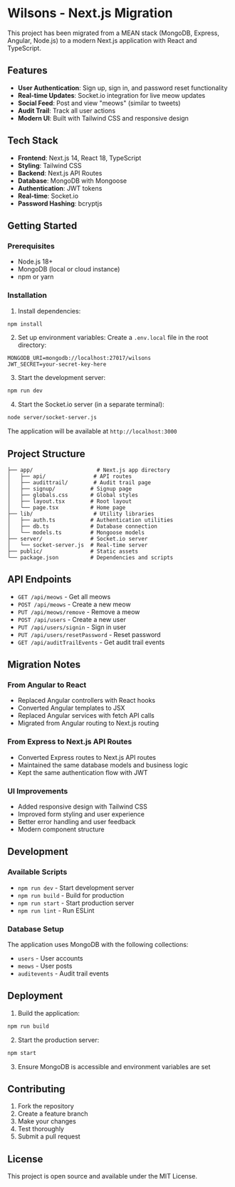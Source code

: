 # Wilsons - Next.js Migration

This project has been migrated from a MEAN stack (MongoDB, Express, Angular, Node.js) to a modern Next.js application with React and TypeScript.

## Features

- **User Authentication**: Sign up, sign in, and password reset functionality
- **Real-time Updates**: Socket.io integration for live meow updates
- **Social Feed**: Post and view "meows" (similar to tweets)
- **Audit Trail**: Track all user actions
- **Modern UI**: Built with Tailwind CSS and responsive design

## Tech Stack

- **Frontend**: Next.js 14, React 18, TypeScript
- **Styling**: Tailwind CSS
- **Backend**: Next.js API Routes
- **Database**: MongoDB with Mongoose
- **Authentication**: JWT tokens
- **Real-time**: Socket.io
- **Password Hashing**: bcryptjs

## Getting Started

### Prerequisites

- Node.js 18+ 
- MongoDB (local or cloud instance)
- npm or yarn

### Installation

1. Install dependencies:
```bash
npm install
```

2. Set up environment variables:
Create a `.env.local` file in the root directory:
```env
MONGODB_URI=mongodb://localhost:27017/wilsons
JWT_SECRET=your-secret-key-here
```

3. Start the development server:
```bash
npm run dev
```

4. Start the Socket.io server (in a separate terminal):
```bash
node server/socket-server.js
```

The application will be available at `http://localhost:3000`

## Project Structure

```
├── app/                    # Next.js app directory
│   ├── api/               # API routes
│   ├── audittrail/        # Audit trail page
│   ├── signup/           # Signup page
│   ├── globals.css       # Global styles
│   ├── layout.tsx        # Root layout
│   └── page.tsx          # Home page
├── lib/                   # Utility libraries
│   ├── auth.ts           # Authentication utilities
│   ├── db.ts             # Database connection
│   └── models.ts         # Mongoose models
├── server/               # Socket.io server
│   └── socket-server.js  # Real-time server
├── public/               # Static assets
└── package.json          # Dependencies and scripts
```

## API Endpoints

- `GET /api/meows` - Get all meows
- `POST /api/meows` - Create a new meow
- `PUT /api/meows/remove` - Remove a meow
- `POST /api/users` - Create a new user
- `PUT /api/users/signin` - Sign in user
- `PUT /api/users/resetPassword` - Reset password
- `GET /api/auditTrailEvents` - Get audit trail events

## Migration Notes

### From Angular to React
- Replaced Angular controllers with React hooks
- Converted Angular templates to JSX
- Replaced Angular services with fetch API calls
- Migrated from Angular routing to Next.js routing

### From Express to Next.js API Routes
- Converted Express routes to Next.js API routes
- Maintained the same database models and business logic
- Kept the same authentication flow with JWT

### UI Improvements
- Added responsive design with Tailwind CSS
- Improved form styling and user experience
- Better error handling and user feedback
- Modern component structure

## Development

### Available Scripts

- `npm run dev` - Start development server
- `npm run build` - Build for production
- `npm run start` - Start production server
- `npm run lint` - Run ESLint

### Database Setup

The application uses MongoDB with the following collections:
- `users` - User accounts
- `meows` - User posts
- `auditevents` - Audit trail events

## Deployment

1. Build the application:
```bash
npm run build
```

2. Start the production server:
```bash
npm start
```

3. Ensure MongoDB is accessible and environment variables are set

## Contributing

1. Fork the repository
2. Create a feature branch
3. Make your changes
4. Test thoroughly
5. Submit a pull request

## License

This project is open source and available under the MIT License.
